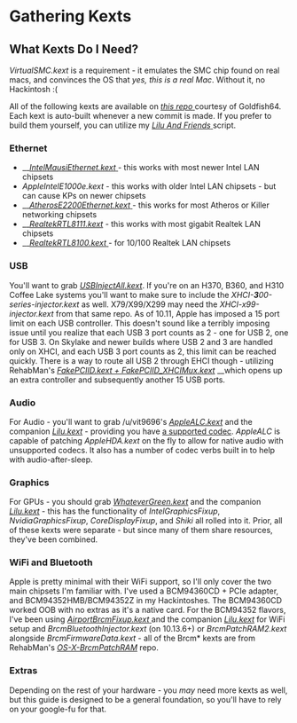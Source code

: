 # Gathering Kexts

## What Kexts Do I Need?

_VirtualSMC.kext_ is a requirement - it emulates the SMC chip found on real macs, and convinces the OS that _yes, this is a real Mac_. Without it, no Hackintosh :\(

All of the following kexts are available on [_this repo_ ](https://1drv.ms/f/s!AiP7m5LaOED-mo9XA4Ml-69cwAsikQ)courtesy of Goldfish64.  Each kext is auto-built whenever a new commit is made.  If you prefer to build them yourself, you can utilize my [_Lilu And Friends_ ](https://github.com/corpnewt/Lilu-and-Friends)script.

### Ethernet

* \_\_[_IntelMausiEthernet.kext_ ](https://github.com/Mieze/IntelMausiEthernet)- this works with most newer Intel LAN chipsets
* _AppleIntelE1000e.kext_ - this works with older Intel LAN chipsets - but can cause KPs on newer chipsets
* \_\_[_AtherosE2200Ethernet.kext_ ](https://github.com/Mieze/AtherosE2200Ethernet)- this works for most Atheros or Killer networking chipsets
* \_\_[_RealtekRTL8111.kext_](https://github.com/Mieze/RTL8111_driver_for_OS_X) - this works with most gigabit Realtek LAN chipsets
* \_\_[_RealtekRTL8100.kext_ ](https://github.com/Mieze/RealtekRTL8100)- for 10/100 Realtek LAN chipsets

### USB

You'll want to grab [_USBInjectAll.kext_](https://bitbucket.org/RehabMan/os-x-usb-inject-all/downloads/). If you're on an H370, B360, and H310 Coffee Lake systems you'll want to make sure to include the _XHCI-**3**00-series-injector.kext_ as well. X79/X99/X299 may need the _XHCI-x99-injector.kext_ from that same repo.  As of 10.11, Apple has imposed a 15 port limit on each USB controller.  This doesn't sound like a terribly imposing issue until you realize that each USB 3 port counts as 2 - one for USB 2, one for USB 3.  On Skylake and newer builds where USB 2 and 3 are handled only on XHCI, and each USB 3 port counts as 2, this limit can be reached quickly.  There is a way to route all USB 2 through EHCI though - utilizing RehabMan's [_FakePCIID.kext + FakePCIID\_XHCIMux.kext_](https://github.com/RehabMan/OS-X-Fake-PCI-ID) __which opens up an extra controller and subsequently another 15 USB ports.

### Audio

For Audio - you'll want to grab /u/vit9696's [_AppleALC.kext_](https://github.com/vit9696/AppleALC/releases) and the companion [_Lilu.kext_](https://github.com/vit9696/Lilu/releases) - providing you have [a supported codec](https://github.com/vit9696/AppleALC/wiki/Supported-codecs).  _AppleALC_ is capable of patching _AppleHDA.kext_ on the fly to allow for native audio with unsupported codecs.  It also has a number of codec verbs built in to help with audio-after-sleep.

### Graphics

For GPUs - you should grab [_WhateverGreen.kext_](https://github.com/acidanthera/WhateverGreen/releases) and the companion [_Lilu.kext_](https://github.com/vit9696/Lilu/releases) - this has the functionality of _IntelGraphicsFixup_, _NvidiaGraphicsFixup_, _CoreDisplayFixup_, and _Shiki_ all rolled into it.  Prior, all of these kexts were separate - but since many of them share resources, they've been combined.

### WiFi and Bluetooth

Apple is pretty minimal with their WiFi support, so I'll only cover the two main chipsets I'm familiar with.  I've used a BCM94360CD + PCIe adapter, and BCM94352HMB/BCM94352Z in my Hackintoshes.  The BCM94360CD worked OOB with no extras as it's a native card.  For the BCM94352 flavors, I've been using [_AirportBrcmFixup.kext_ ](https://github.com/acidanthera/AirportBrcmFixup)and the companion [_Lilu.kext_](https://github.com/vit9696/Lilu/releases) for WiFi setup and _BrcmBluetoothInjector.kext_ \(on 10.13.6+\) or _BrcmPatchRAM2.kext_ alongside _BrcmFirmwareData.kext_ - all of the Brcm\* kexts are from RehabMan's [_OS-X-BrcmPatchRAM_](https://github.com/RehabMan/OS-X-BrcmPatchRAM) repo.

### Extras

Depending on the rest of your hardware - you _may_ need more kexts as well, but this guide is designed to be a general foundation, so you'll have to rely on your google-fu for that.


